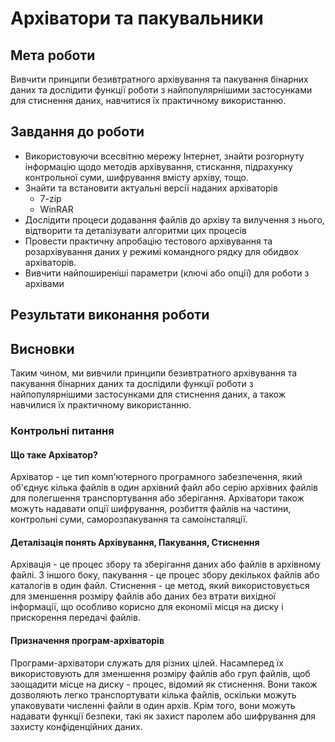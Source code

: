 # Архіватори та пакувальники

## Мета роботи

Вивчити принципи безивтратного архівування та пакування бінарних даних та дослідити функції роботи з найпопулярнішими застосунками для стиснення даних, навчитися їх практичному використанню.

## Завдання до роботи

- Використовуючи всесвітню мережу Інтернет, знайти розгорнуту інформацію щодо методів архівування, стискання, підрахунку контрольної суми, шифрування вмісту архіву, тощо.
- Знайти та встановити актуальні версії наданих архіваторів
  - 7-zip
  - WinRAR
- Дослідити процеси додавання файлів до архіву та вилучення з нього, відтворити та деталізувати алгоритми цих процесів
- Провести практичну апробацію тестового архівування та розархівування даних у режимі командного рядку для обидвох архіваторів.
- Вивчити найпоширеніші параметри (ключі або опції) для роботи з архівами

## Результати виконання роботи

## Висновки

Таким чином, ми вивчили принципи безивтратного архівування та пакування бінарних даних та дослідили функції роботи з найпопулярнішими застосунками для стиснення даних, а також навчилися їх практичному використанню.

### Контрольні питання

#### Що таке Архіватор?

Архіватор - це тип комп'ютерного програмного забезпечення, який об'єднує кілька файлів в один архівний файл або серію архівних файлів для полегшення транспортування або зберігання. Архіватори також можуть надавати опції шифрування, розбиття файлів на частини, контрольні суми, саморозпакування та самоінсталяції.

#### Деталізація понять Архівування, Пакування, Стиснення

Архівація - це процес збору та зберігання даних або файлів в архівному файлі. З іншого боку, пакування - це процес збору декількох файлів або каталогів в один файл. Стиснення - це метод, який використовується для зменшення розміру файлів або даних без втрати вихідної інформації, що особливо корисно для економії місця на диску і прискорення передачі файлів.

#### Призначення програм-архіваторів

Програми-архіватори служать для різних цілей. Насамперед їх використовують для зменшення розміру файлів або груп файлів, щоб заощадити місце на диску - процес, відомий як стиснення. Вони також дозволяють легко транспортувати кілька файлів, оскільки можуть упаковувати численні файли в один архів. Крім того, вони можуть надавати функції безпеки, такі як захист паролем або шифрування для захисту конфіденційних даних.
